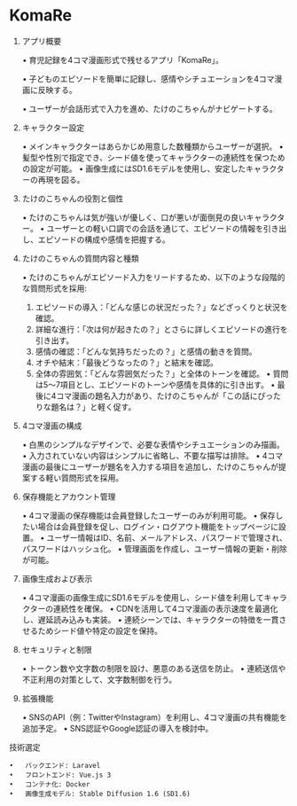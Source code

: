 # KomaRe

1. アプリ概要

	•	育児記録を4コマ漫画形式で残せるアプリ「KomaRe」。

	•	子どものエピソードを簡単に記録し、感情やシチュエーションを4コマ漫画に反映する。

	•	ユーザーが会話形式で入力を進め、たけのこちゃんがナビゲートする。

2. キャラクター設定

	•	メインキャラクターはあらかじめ用意した数種類からユーザーが選択。
	•	髪型や性別で指定でき、シード値を使ってキャラクターの連続性を保つための設定が可能。
	•	画像生成にはSD1.6モデルを使用し、安定したキャラクターの再現を図る。

3. たけのこちゃんの役割と個性

	•	たけのこちゃんは気が強いが優しく、口が悪いが面倒見の良いキャラクター。
	•	ユーザーとの軽い口調での会話を通じて、エピソードの情報を引き出し、エピソードの構成や感情を把握する。

4. たけのこちゃんの質問内容と種類

	•	たけのこちゃんがエピソード入力をリードするため、以下のような段階的な質問形式を採用:
	1.	エピソードの導入：「どんな感じの状況だった？」などざっくりと状況を確認。
	2.	詳細な進行：「次は何が起きたの？」とさらに詳しくエピソードの進行を引き出す。
	3.	感情の確認：「どんな気持ちだったの？」と感情の動きを質問。
	4.	オチや結末：「最後どうなったの？」と結末を確認。
	5.	全体の雰囲気：「どんな雰囲気だった？」と全体のトーンを確認。
	•	質問は5〜7項目とし、エピソードのトーンや感情を具体的に引き出す。
	•	最後に4コマ漫画の題名入力があり、たけのこちゃんが「この話にぴったりな題名は？」と軽く促す。

5. 4コマ漫画の構成

	•	白黒のシンプルなデザインで、必要な表情やシチュエーションのみ描画。
	•	入力されていない内容はシンプルに省略し、不要な描写は排除。
	•	4コマ漫画の最後にユーザーが題名を入力する項目を追加し、たけのこちゃんが提案する軽い質問形式を採用。

6. 保存機能とアカウント管理

	•	4コマ漫画の保存機能は会員登録したユーザーのみが利用可能。
	•	保存したい場合は会員登録を促し、ログイン・ログアウト機能をトップページに設置。
	•	ユーザー情報はID、名前、メールアドレス、パスワードで管理され、パスワードはハッシュ化。
	•	管理画面を作成し、ユーザー情報の更新・削除が可能。

7. 画像生成および表示

	•	4コマ漫画の画像生成にSD1.6モデルを使用し、シード値を利用してキャラクターの連続性を確保。
	•	CDNを活用して4コマ漫画の表示速度を最適化し、遅延読み込みも実装。
	•	連続シーンでは、キャラクターの特徴を一貫させるためシード値や特定の設定を保持。

8. セキュリティと制限

	•	トークン数や文字数の制限を設け、悪意のある送信を防止。
	•	連続送信や不正利用の対策として、文字数制御を行う。

9. 拡張機能

	•	SNSのAPI（例：TwitterやInstagram）を利用し、4コマ漫画の共有機能を追加予定。
	•	SNS認証やGoogle認証の導入を検討中。

技術選定

	•	バックエンド: Laravel
	•	フロントエンド: Vue.js 3
	•	コンテナ化: Docker
	•	画像生成モデル: Stable Diffusion 1.6 (SD1.6)
	

